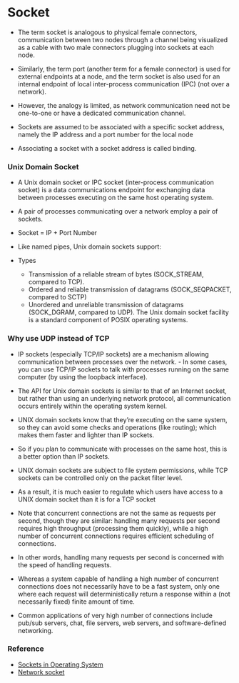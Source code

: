 # Socket

- The term socket is analogous to physical female connectors, communication between two nodes through a channel being visualized as a cable with two male connectors plugging into sockets at each node. 

- Similarly, the term port (another term for a female connector) is used for external endpoints at a node, and the term socket is also used for an internal endpoint of local inter-process communication (IPC) (not over a network). 

- However, the analogy is limited, as network communication need not be one-to-one or have a dedicated communication channel.

- Sockets are assumed to be associated with a specific socket address, namely the IP address and a port number for the local node

- Associating a socket with a socket address is called binding.

### Unix Domain Socket

- A Unix domain socket or IPC socket (inter-process communication socket) is a data communications endpoint for exchanging data between processes executing on the same host operating system.

- A pair of processes communicating over a network employ a pair of sockets.

- Socket = IP + Port Number
- Like named pipes, Unix domain sockets support:

- Types
    - Transmission of a reliable stream of bytes (SOCK_STREAM, compared to TCP).
    - Ordered and reliable transmission of datagrams (SOCK_SEQPACKET, compared to SCTP)
    - Unordered and unreliable transmission of datagrams (SOCK_DGRAM, compared to UDP).
 The Unix domain socket facility is a standard component of POSIX operating systems.

### Why use UDP instead of TCP

- IP sockets (especially TCP/IP sockets) are a mechanism allowing communication between processes over the network. - In some cases, you can use TCP/IP sockets to talk with processes running on the same computer (by using the loopback interface).

- The API for Unix domain sockets is similar to that of an Internet socket, but rather than using an underlying network protocol, all communication occurs entirely within the operating system kernel.

- UNIX domain sockets know that they’re executing on the same system, so they can avoid some checks and operations (like routing); which makes them faster and lighter than IP sockets. 
- So if you plan to communicate with processes on the same host, this is a better option than IP sockets.

- UNIX domain sockets are subject to file system permissions, while TCP sockets can be controlled only on the packet filter level.

- As a result, it is much easier to regulate which users have access to a UNIX domain socket than it is for a TCP socket

- Note that concurrent connections are not the same as requests per second, though they are similar: handling many requests per second requires high throughput (processing them quickly), while a high number of concurrent connections requires efficient scheduling of connections.

- In other words, handling many requests per second is concerned with the speed of handling requests.

- Whereas a system capable of handling a high number of concurrent connections does not necessarily have to be a fast system, only one where each request will deterministically return a response within a (not necessarily fixed) finite amount of time.

- Common applications of very high number of connections include pub/sub servers, chat, file servers, web servers, and software-defined networking.

### Reference
- [Sockets in Operating System](https://www.youtube.com/watch?v=uagKTbohimU)
- [Network socket](https://en.wikipedia.org/wiki/Network_socket)